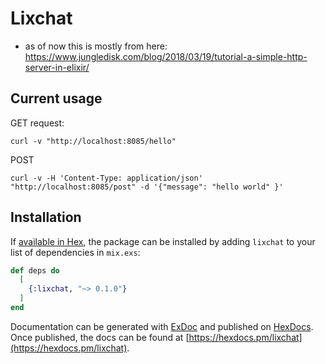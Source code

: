 # Lixchat
- as of now this is mostly from here: https://www.jungledisk.com/blog/2018/03/19/tutorial-a-simple-http-server-in-elixir/
## Current usage
GET request: 
```
curl -v "http://localhost:8085/hello"
```

POST
```
curl -v -H 'Content-Type: application/json' "http://localhost:8085/post" -d '{"message": "hello world" }'
```


## Installation

If [available in Hex](https://hex.pm/docs/publish), the package can be installed
by adding `lixchat` to your list of dependencies in `mix.exs`:

```elixir
def deps do
  [
    {:lixchat, "~> 0.1.0"}
  ]
end
```

Documentation can be generated with [ExDoc](https://github.com/elixir-lang/ex_doc)
and published on [HexDocs](https://hexdocs.pm). Once published, the docs can
be found at [https://hexdocs.pm/lixchat](https://hexdocs.pm/lixchat).

